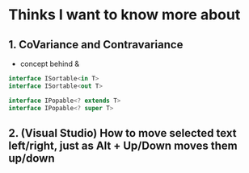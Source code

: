 # Thinks I want to know more about

## 1. CoVariance and Contravariance

- concept behind <in T> & <out T>

```C#
interface ISortable<in T>
interface ISortable<out T>
```

```Java
interface IPopable<? extends T>
interface IPopable<? super T>
```

## 2. (Visual Studio) How to move selected text left/right, just as Alt + Up/Down moves them up/down


